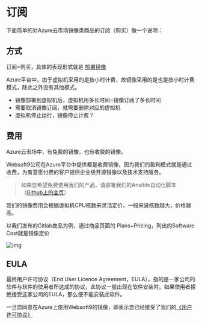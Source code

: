 # 订阅

下面简单的对Azure云市场镜像类商品的订阅（购买）做一个说明：

## 方式

订阅=购买，具体的表现形式就是 [部署镜像](/zh/stack-deployment.md)

Azure平台中，由于虚拟机采用的是按小时计费，故镜像采用的是也是按小时计费模式，除此之外没有其他模式。

* 镜像部署到虚拟机后，虚拟机用多长时间=镜像订阅了多长时间
* 需要取消镜像订阅，就需要删除对应的虚拟机
* 虚拟机停止运行，镜像停止计费？

## 费用

Azure云市场中，有免费的镜像，也有收费的镜像。

Websoft9公司在Azure平台中提供都是收费镜像，因为我们的盈利模式就是通过收费，为有意愿付费的客户提供企业级开源镜像以及技术支持服务。

> 如果您希望免费使用我们的产品，请部署我们的Ansible自动化脚本（[Github上的主页](https://github.com/websoft9)）

我们的镜像费用会根据虚拟机CPU核数来灵活定价，一般来说核数越大，价格越高。

以我们发布的Gitlab商品为例，通过商品页面的 Plans+Pricing，列出的Software Cost就是镜像定价

![img](https://libs.websoft9.com/Websoft9/DocsPicture/zh/azure/azure-fee-websoft9.png)

## EULA

最终用户许可协议（End User Licence Agreement，EULA），指的是一家公司的软件与软件的使用者所达成的协议，此协议一般出现在软件安装时。如果使用者拒绝接受这家公司的EULA，那么便不能安装此软件。

一旦您同意在Azure上使用Websoft9的镜像，即表示您已经接受了我们的[《用户许可协议》](https://support.websoft9.com/docs/legal/zh/eula)